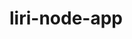 # liri-node-app

<blockquote class="imgur-embed-pub" lang="en" data-id="a/6pWIDru"><a href="//imgur.com/a/6pWIDru"></a></blockquote><script async src="//s.imgur.com/min/embed.js" charset="utf-8"></script>